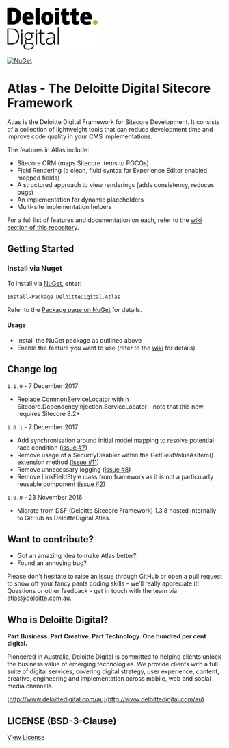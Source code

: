 ![Deloitte Digital](lib/logos/dd-logo.png)

[![NuGet](https://img.shields.io/nuget/v/DeloitteDigital.Atlas.svg)](https://www.nuget.org/packages/DeloitteDigital.Atlas)

# Atlas - The Deloitte Digital Sitecore Framework
Atlas is the Deloitte Digital Framework for Sitecore Development. It consists of a collection of lightweight tools that can reduce development time and improve code quality in your CMS implementations.

The features in Atlas include:
- Sitecore ORM (maps Sitecore items to POCOs)
- Field Rendering (a clean, fluid syntax for Experience Editor enabled mapped fields)
- A structured approach to view renderings (adds consistency, reduces bugs)
- An implementation for dynamic placeholders
- Multi-site implementation helpers 

For a full list of features and documentation on each, refer to the [wiki section of this repository](https://github.com/DeloitteDigitalAPAC/Atlas/wiki). 

## Getting Started

### Install via Nuget

To install via [NuGet](https://www.nuget.org/), enter:

```
Install-Package DeloitteDigital.Atlas
```

Refer to the [Package page on NuGet](https://www.nuget.org/packages/DeloitteDigital.Atlas/) for details.

#### Usage

- Install the NuGet package as outlined above
- Enable the feature you want to use (refer to the [wiki](https://github.com/DeloitteDigitalAPAC/Atlas/wiki) for details) 

## Change log

`1.1.0` - 7 December 2017

* Replace CommonServiceLocator with n Sitecore.DependencyInjection.ServiceLocator - note that this now requires Sitecore 8.2+

`1.0.1` - 7 December 2017

* Add synchronisation around initial model mapping to resolve potential race condition ([issue #7](https://github.com/DeloitteDigitalAPAC/Atlas/issues/7))
* Remove usage of a SecurityDisabler within the GetFieldValueAsItem() extension method ([issue #11](https://github.com/DeloitteDigitalAPAC/Atlas/issues/11))
* Remove unnecessary logging ([issue #8](https://github.com/DeloitteDigitalAPAC/Atlas/issues/8))
* Remove LinkFieldStyle class from framework as it is not a particularly reusable component ([issue #2](https://github.com/DeloitteDigitalAPAC/Atlas/issues/2))

`1.0.0` - 23 November 2016

* Migrate from DSF (Deloitte Sitecore Framework) 1.3.8 hosted internally to GitHub as DeloitteDigital.Atlas.

## Want to contribute?

* Got an amazing idea to make Atlas better?
* Found an annoying bug?

Please don't hesitate to raise an issue through GitHub or open a pull request to show off your fancy pants coding skills - we'll really appreciate it! Questions or other feedback - get in touch with the team via atlas@deloitte.com.au.

## Who is Deloitte Digital?

**Part Business. Part Creative. Part Technology. One hundred per cent digital.**

Pioneered in Australia, Deloitte Digital is committed to helping clients unlock the business value of emerging technologies. We provide clients with a full suite of digital services, covering digital strategy, user experience, content, creative, engineering and implementation across mobile, web and social media channels.

[http://www.deloittedigital.com/au](http://www.deloittedigital.com/au)

## LICENSE (BSD-3-Clause)
[View License](LICENSE)
